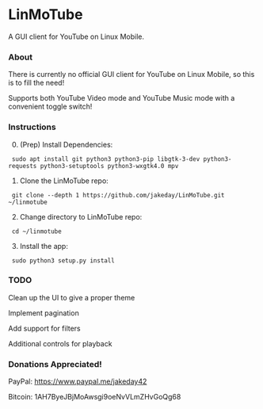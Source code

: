 # LinMoTube

A GUI client for YouTube on Linux Mobile.

### About
There is currently no official GUI client for YouTube on Linux Mobile, so this is to fill the need!

Supports both YouTube Video mode and YouTube Music mode with a convenient toggle switch!

### Instructions

0. (Prep) Install Dependencies:
  ```
   sudo apt install git python3 python3-pip libgtk-3-dev python3-requests python3-setuptools python3-wxgtk4.0 mpv
  ```
1. Clone the LinMoTube repo:
  ```
   git clone --depth 1 https://github.com/jakeday/LinMoTube.git ~/linmotube
  ```
2. Change directory to LinMoTube repo:
  ```
   cd ~/linmotube
  ```
3. Install the app:
  ```
   sudo python3 setup.py install
  ```

### TODO

Clean up the UI to give a proper theme

Implement pagination

Add support for filters

Additional controls for playback

### Donations Appreciated!

PayPal: https://www.paypal.me/jakeday42

Bitcoin: 1AH7ByeJBjMoAwsgi9oeNvVLmZHvGoQg68
